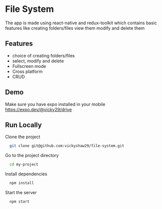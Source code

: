 
# File System

The app is made using react-native and redux-toolkit which contains basic features like creating folders/files view them modify and delete them


## Features
- choice of creating folders/files
- select, modify and delete
- Fullscreen mode
- Cross platform
- CRUD

  
## Demo
Make sure you have expo installed in your mobile
https://expo.dev/@vicky29/drive

  
## Run Locally

Clone the project

```bash
  git clone git@github.com:vickyshaw29/file-system.git
```

Go to the project directory

```bash
  cd my-project
```

Install dependencies

```bash
  npm install
```

Start the server

```bash
  npm start
```

  
